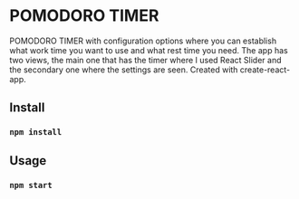 # POMODORO TIMER

POMODORO TIMER with configuration options where you can establish what work time you want to use and what rest time you need. The app has two views, the main one that has the timer where I used React Slider and the secondary one where the settings are seen.
Created with create-react-app.

## Install

### `npm install`

## Usage

### `npm start`
